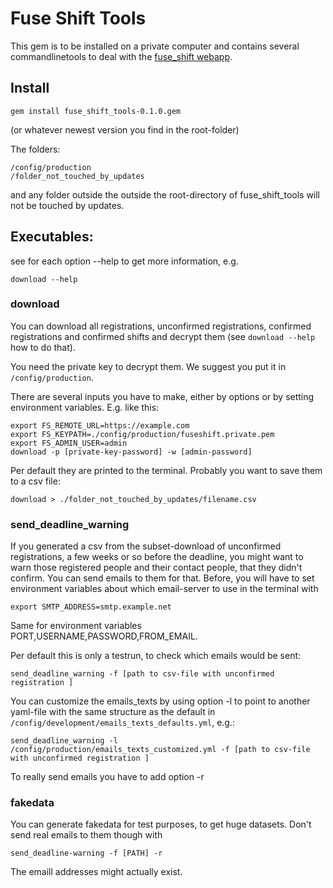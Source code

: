 # Fuse Shift Tools

This gem is to be installed on a private computer and contains several commandlinetools to deal with the [fuse_shift webapp](https://github.com/magicjascha/fuse_shift).

## Install
```
gem install fuse_shift_tools-0.1.0.gem
```
(or whatever newest version you find in the root-folder)

The folders:
```
/config/production
/folder_not_touched_by_updates
```
and any folder outside the outside the root-directory of fuse_shift_tools will not be touched by updates.

## Executables:
see for each option --help to get more information, e.g.
```
download --help
```

### download

You can download all registrations, unconfirmed registrations, confirmed registrations and confirmed shifts and decrypt them (see ```download --help``` how to do that). 

You need the private key to decrypt them. We suggest you put it in  ```/config/production```.

There are several inputs you have to make, either by options or by setting environment variables.
E.g. like this:
```
export FS_REMOTE_URL=https://example.com
export FS_KEYPATH=./config/production/fuseshift.private.pem
export FS_ADMIN_USER=admin
download -p [private-key-password] -w [admin-password]
```

Per default they are printed to the terminal. Probably you want to save them to a csv file:
```
download > ./folder_not_touched_by_updates/filename.csv
```

### send_deadline_warning

If you generated a csv from the subset-download of unconfirmed registrations, a few weeks or so before the deadline, you might want to warn those registered people and their contact people, that they didn't confirm. You can send emails to them for that. Before, you will have to set environment variables about which email-server to use in the terminal with 
``` 
export SMTP_ADDRESS=smtp.example.net
```

Same for environment variables PORT,USERNAME,PASSWORD,FROM_EMAIL.

Per default this is only a testrun, to check which emails would be sent:
```
send_deadline_warning -f [path to csv-file with unconfirmed registration ]
```

You can customize the emails_texts by using option -l to point to another yaml-file with the same structure as the default in ```/config/development/emails_texts_defaults.yml```, e.g.:

```
send_deadline_warning -l /config/production/emails_texts_customized.yml -f [path to csv-file with unconfirmed registration ]
```

To really send emails you have to add option -r 

### fakedata

You can generate fakedata for test purposes, to get huge datasets. Don't send real emails to them though with
```
send_deadline-warning -f [PATH] -r 
```
The emaill addresses might actually exist.